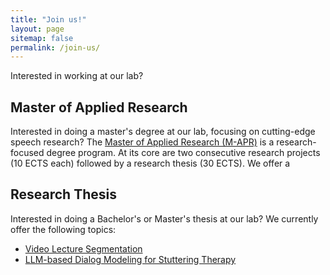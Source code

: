 ```yaml
---
title: "Join us!"
layout: page
sitemap: false
permalink: /join-us/
---
```


Interested in working at our lab?

## Master of Applied Research

Interested in doing a master's degree at our lab, focusing on cutting-edge speech research?
The [Master of Applied Research (M-APR)](https://www.th-nuernberg.de/einrichtungen-gesamt/in-institute/institut-fuer-leistungselektronische-systeme-elsys/studium/forschungsmaster/) is a research-focused degree program.
At its core are two consecutive research projects (10 ECTS each) followed by a research thesis (30 ECTS).
We offer a 


## Research Thesis

Interested in doing a Bachelor's or Master's thesis at our lab?
We currently offer the following topics:

- [Video Lecture Segmentation](/open-theses/video-lecture-segmentation)
- [LLM-based Dialog Modeling for Stuttering Therapy](/open-theses/llm-dialog-stuttering)
